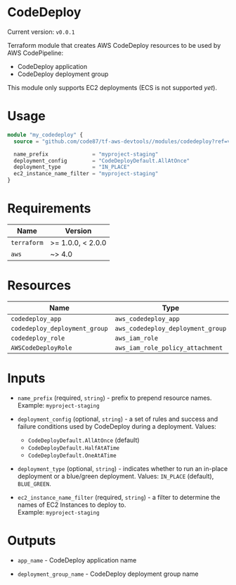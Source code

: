 # CodeDeploy

Current version: `v0.0.1`

Terraform module that creates AWS CodeDeploy resources to be used by AWS CodePipeline:
* CodeDeploy application
* CodeDeploy deployment group

This module only supports EC2 deployments (ECS is not supported _yet_).


# Usage

```terraform
module "my_codedeploy" {
  source = "github.com/code87/tf-aws-devtools//modules/codedeploy?ref=v0.0.1"

  name_prefix              = "myproject-staging"
  deployment_config        = "CodeDeployDefault.AllAtOnce"
  deployment_type          = "IN_PLACE"
  ec2_instance_name_filter = "myproject-staging"
}
```


# Requirements

| Name        | Version           |
|-------------|-------------------|
| `terraform` | >= 1.0.0, < 2.0.0 |
| `aws`       | ~> 4.0            |


# Resources

| Name                          | Type                              |
|-------------------------------|-----------------------------------|
| `codedeploy_app`              | `aws_codedeploy_app`              |
| `codedeploy_deployment_group` | `aws_codedeploy_deployment_group` |
| `codedeploy_role`             | `aws_iam_role`                    |
| `AWSCodeDeployRole`           | `aws_iam_role_policy_attachment`  |


# Inputs

* `name_prefix` (required, `string`) - prefix to prepend resource names.<br/>
  Example: `myproject-staging`

* `deployment_config` (optional, `string`) - a set of rules and success and failure conditions used by CodeDeploy during a deployment. Values:
  * `CodeDeployDefault.AllAtOnce` (default)
  * `CodeDeployDefault.HalfAtATime`
  * `CodeDeployDefault.OneAtATime`

* `deployment_type` (optional, `string`) - indicates whether to run an in-place deployment or a blue/green deployment.
  Values: `IN_PLACE` (default), `BLUE_GREEN`.

* `ec2_instance_name_filter` (required, `string`) - a filter to determine the names of EC2 Instances to deploy to.<br/>
  Example: `myproject-staging`


# Outputs

* `app_name` - CodeDeploy application name

* `deployment_group_name` - CodeDeploy deployment group name
